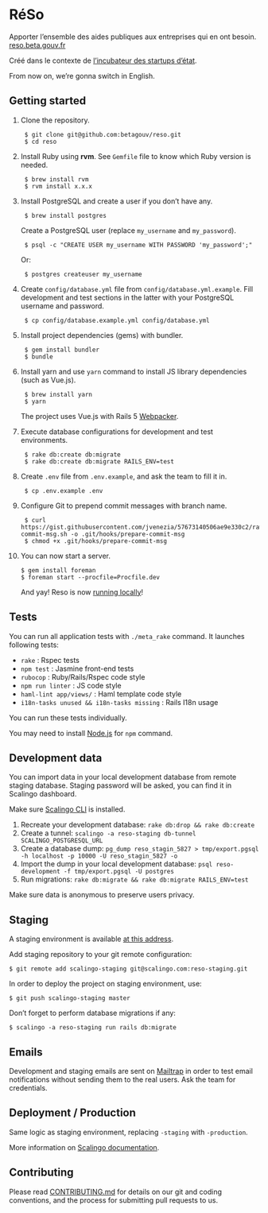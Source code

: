 # RéSo

Apporter l’ensemble des aides publiques aux entreprises qui en ont besoin. [reso.beta.gouv.fr](https://reso.beta.gouv.fr/)

Créé dans le contexte de [l’incubateur des startups d’état](https://beta.gouv.fr/).

From now on, we’re gonna switch in English.

## Getting started

1. Clone the repository.

        $ git clone git@github.com:betagouv/reso.git
        $ cd reso

2. Install Ruby using **rvm**. See `Gemfile` file to know which Ruby version is needed.

        $ brew install rvm
        $ rvm install x.x.x

3. Install PostgreSQL and create a user if you don’t have any.

        $ brew install postgres

    Create a PostgreSQL user (replace `my_username` and `my_password`).

        $ psql -c "CREATE USER my_username WITH PASSWORD 'my_password';"

    Or:

        $ postgres createuser my_username

4. Create `config/database.yml` file from `config/database.yml.example`. Fill development and test sections in the latter with your PostgreSQL username and password.

        $ cp config/database.example.yml config/database.yml

5. Install project dependencies (gems) with bundler.

        $ gem install bundler
        $ bundle

6. Install yarn and use `yarn` command to install JS library dependencies (such as Vue.js).

        $ brew install yarn
        $ yarn

    The project uses Vue.js with Rails 5 [Webpacker](https://github.com/rails/webpacker).

7. Execute database configurations for development and test environments.

        $ rake db:create db:migrate
        $ rake db:create db:migrate RAILS_ENV=test

8. Create `.env` file from `.env.example`, and ask the team to fill it in.

        $ cp .env.example .env

9. Configure Git to prepend commit messages with branch name.

        $ curl https://gist.githubusercontent.com/jvenezia/57673140506ae9e330c2/raw/bff6973325b159254a3ba13c5cb9ac8fda8e382b/prepare-commit-msg.sh -o .git/hooks/prepare-commit-msg
        $ chmod +x .git/hooks/prepare-commit-msg

10. You can now start a server.

        $ gem install foreman
        $ foreman start --procfile=Procfile.dev

    And yay! Reso is now [running locally](http://localhost:3000)!

## Tests

You can run all application tests with `./meta_rake` command. It launches following tests:

- `rake` : Rspec tests
- `npm test` : Jasmine front-end tests
- `rubocop` : Ruby/Rails/Rspec code style
- `npm run linter` : JS code style
- `haml-lint app/views/` : Haml template code style
- `i18n-tasks unused && i18n-tasks missing` : Rails I18n usage

You can run these tests individually.

You may need to install [Node.js](https://nodejs.org/en/download/) for `npm` command.

## Development data

You can import data in your local development database from remote staging database. Staging password will be asked, you can find it in Scalingo dashboard.

Make sure [Scalingo CLI](http://doc.scalingo.com/app/command-line-tool.html) is installed.

1. Recreate your development database: `rake db:drop && rake db:create`
2. Create a tunnel: `scalingo -a reso-staging db-tunnel SCALINGO_POSTGRESQL_URL`
3. Create a database dump: `pg_dump reso_stagin_5827 > tmp/export.pgsql  -h localhost -p 10000 -U reso_stagin_5827 -o`
4. Import the dump in your local development database: `psql reso-development -f tmp/export.pgsql -U postgres`
5. Run migrations: `rake db:migrate && rake db:migrate RAILS_ENV=test`

Make sure data is anonymous to preserve users privacy.

## Staging

A staging environment is available [at this address](http://reso-staging.scalingo.io).

Add staging repository to your git remote configuration:

    $ git remote add scalingo-staging git@scalingo.com:reso-staging.git

In order to deploy the project on staging environment, use:

    $ git push scalingo-staging master

Don’t forget to perform database migrations if any:

    $ scalingo -a reso-staging run rails db:migrate

## Emails

Development and staging emails are sent on [Mailtrap](https://mailtrap.io/) in order to test email notifications without sending them to the real users. Ask the team for credentials.

## Deployment / Production

Same logic as staging environment, replacing `-staging` with `-production`.

More information on [Scalingo documentation](http://doc.scalingo.com/languages/ruby/getting-started-with-rails/).

## Contributing

Please read [CONTRIBUTING.md](CONTRIBUTING.md) for details on our git and coding conventions, and the process for submitting pull requests to us.
